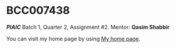 # BCC007438
***PIAIC*** Batch 1, Quarter 2, Assignment #2.  Mentor: **Qasim Shabbir**

You can visit my home page by using [My home page](https://github.com/MdRashid62).
